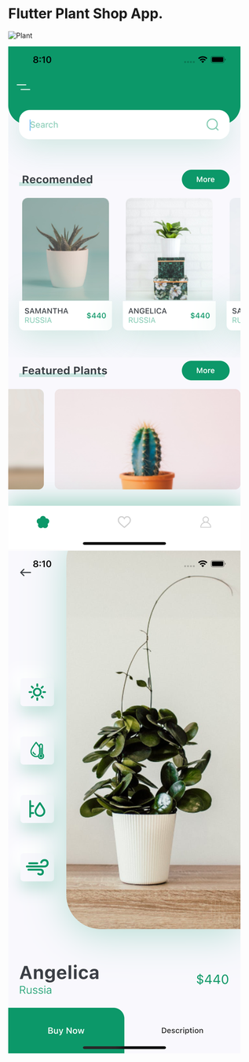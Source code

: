 # Flutter Plant Shop App.



![Plant](https://github.com/Dineydm/plant_app/blob/main/shots/App.gif)

![Alt text](https://github.com/Dineydm/plant_app/blob/main/shots/Screen_Plant_1.png "Screen 1")
![Alt text](https://github.com/Dineydm/plant_app/blob/main/shots/Screen_Plant_2.png "Screen 2")
